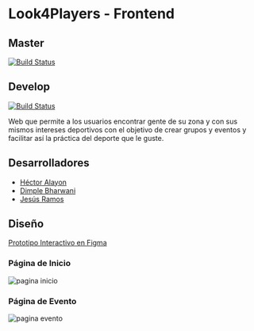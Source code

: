 # Look4Players - Frontend

## Master
[![Build Status](https://travis-ci.org/fullstacktf/Look4Team-Frontend.svg?branch=master)](https://travis-ci.org/fullstacktf/Look4Team-Frontend)

## Develop
[![Build Status](https://travis-ci.org/fullstacktf/Look4Team-Frontend.svg?branch=develop)](https://travis-ci.org/fullstacktf/Look4Team-Frontend)

Web que permite a los usuarios encontrar gente de su zona y con sus mismos intereses deportivos con el objetivo
de crear grupos y eventos y facilitar así la práctica del deporte que le guste.

## Desarrolladores

 - [Héctor Alayon](https://github.com/HAlayon)
 - [Dimple Bharwani](https://github.com/dimplebharwani)
 - [Jesús Ramos](https://github.com/JeramDev)

## Diseño
[Prototipo Interactivo en Figma](https://www.figma.com/proto/zGyBqY02SmXFSaEDslS1JS/look4.team?node-id=1%3A2&scaling=scale-down-width)

### Página de Inicio

![pagina inicio](https://github.com/fullstacktf/Look4Team-Frontend/blob/master/src/img/dise%C3%B1oIncio.png?raw=true "Página de inicio")

### Página de Evento

![pagina evento](https://github.com/fullstacktf/Look4Team-Frontend/blob/master/src/img/dise%C3%B1oEvento.png?raw=true  "Página de evento")

